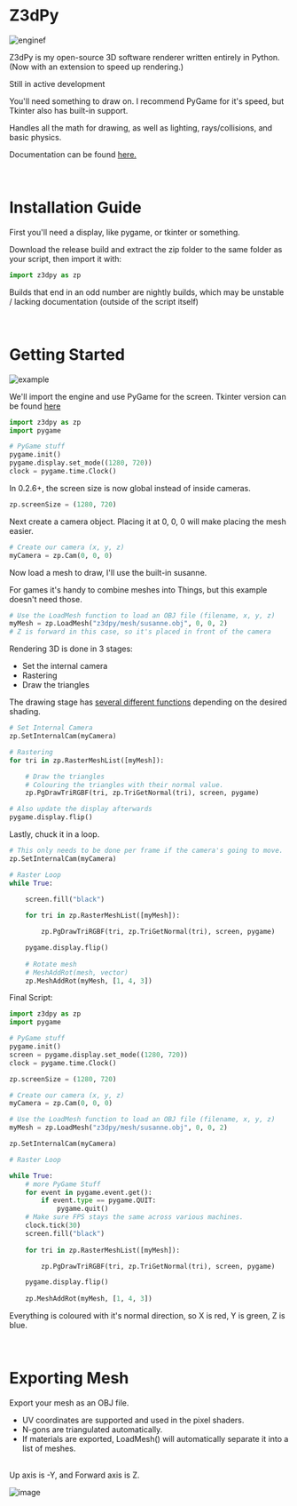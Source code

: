 # Z3dPy
![enginef](https://github.com/ZackWilde27/Z3dPy/assets/115175938/072e0f64-a536-4ae9-bc7e-60f542c3f950)

Z3dPy is my open-source 3D software renderer written entirely in Python. (Now with an extension to speed up rendering.)

Still in active development

You'll need something to draw on. I recommend PyGame for it's speed, but Tkinter also has built-in support.

Handles all the math for drawing, as well as lighting, rays/collisions, and basic physics.

Documentation can be found <a href="https://github.com/ZackWilde27/pythonRasterizer/wiki">here.</a>

<br>

# Installation Guide

First you'll need a display, like pygame, or tkinter or something.

Download the release build and extract the zip folder to the same folder as your script, then import it with:
```python
import z3dpy as zp
```

Builds that end in an odd number are nightly builds, which may be unstable / lacking documentation (outside of the script itself)

<br>

# Getting Started

![example](https://github.com/ZackWilde27/Z3dPy/assets/115175938/49541f9d-d88c-491c-934f-5e22b65402b2)

We'll import the engine and use PyGame for the screen. Tkinter version can be found <a href="https://github.com/ZackWilde27/Z3dPy/wiki/Tkinter">here</a>

```python
import z3dpy as zp
import pygame

# PyGame stuff
pygame.init()
pygame.display.set_mode((1280, 720))
clock = pygame.time.Clock()
```

In 0.2.6+, the screen size is now global instead of inside cameras.
```python
zp.screenSize = (1280, 720)
```

Next create a camera object. Placing it at 0, 0, 0 will make placing the mesh easier.

```python
# Create our camera (x, y, z)
myCamera = zp.Cam(0, 0, 0)
```

Now load a mesh to draw, I'll use the built-in susanne.

For games it's handy to combine meshes into Things, but this example doesn't need those.

```python
# Use the LoadMesh function to load an OBJ file (filename, x, y, z)
myMesh = zp.LoadMesh("z3dpy/mesh/susanne.obj", 0, 0, 2)
# Z is forward in this case, so it's placed in front of the camera
```

Rendering 3D is done in 3 stages:
- Set the internal camera
- Rastering
- Draw the triangles

The drawing stage has <a href="https://github.com/ZackWilde27/Z3dPy/wiki/Drawing-Triangles">several different functions</a> depending on the desired shading.

```python
# Set Internal Camera
zp.SetInternalCam(myCamera)

# Rastering
for tri in zp.RasterMeshList([myMesh]):

    # Draw the triangles
    # Colouring the triangles with their normal value.
    zp.PgDrawTriRGBF(tri, zp.TriGetNormal(tri), screen, pygame)

# Also update the display afterwards
pygame.display.flip()
```

Lastly, chuck it in a loop.

```python
# This only needs to be done per frame if the camera's going to move.
zp.SetInternalCam(myCamera)

# Raster Loop
while True:

    screen.fill("black")
    
    for tri in zp.RasterMeshList([myMesh]):

        zp.PgDrawTriRGBF(tri, zp.TriGetNormal(tri), screen, pygame)

    pygame.display.flip()
    
    # Rotate mesh
    # MeshAddRot(mesh, vector)
    zp.MeshAddRot(myMesh, [1, 4, 3])
```

Final Script:

```python
import z3dpy as zp
import pygame

# PyGame stuff
pygame.init()
screen = pygame.display.set_mode((1280, 720))
clock = pygame.time.Clock()

zp.screenSize = (1280, 720)

# Create our camera (x, y, z)
myCamera = zp.Cam(0, 0, 0)

# Use the LoadMesh function to load an OBJ file (filename, x, y, z)
myMesh = zp.LoadMesh("z3dpy/mesh/susanne.obj", 0, 0, 2)

zp.SetInternalCam(myCamera)

# Raster Loop

while True:
    # more PyGame Stuff
    for event in pygame.event.get():
        if event.type == pygame.QUIT:
            pygame.quit()
    # Make sure FPS stays the same across various machines.
    clock.tick(30)
    screen.fill("black")
    
    for tri in zp.RasterMeshList([myMesh]):

        zp.PgDrawTriRGBF(tri, zp.TriGetNormal(tri), screen, pygame)

    pygame.display.flip()
    
    zp.MeshAddRot(myMesh, [1, 4, 3])
```

Everything is coloured with it's normal direction, so X is red, Y is green, Z is blue.

<br>

# Exporting Mesh

Export your mesh as an OBJ file.
- UV coordinates are supported and used in the pixel shaders.
- N-gons are triangulated automatically.
- If materials are exported, LoadMesh() will automatically separate it into a list of meshes.
<br>
Up axis is -Y, and Forward axis is Z.

![image](https://user-images.githubusercontent.com/115175938/235002154-62bb03ad-13f3-4084-b410-aa0074553865.png)
